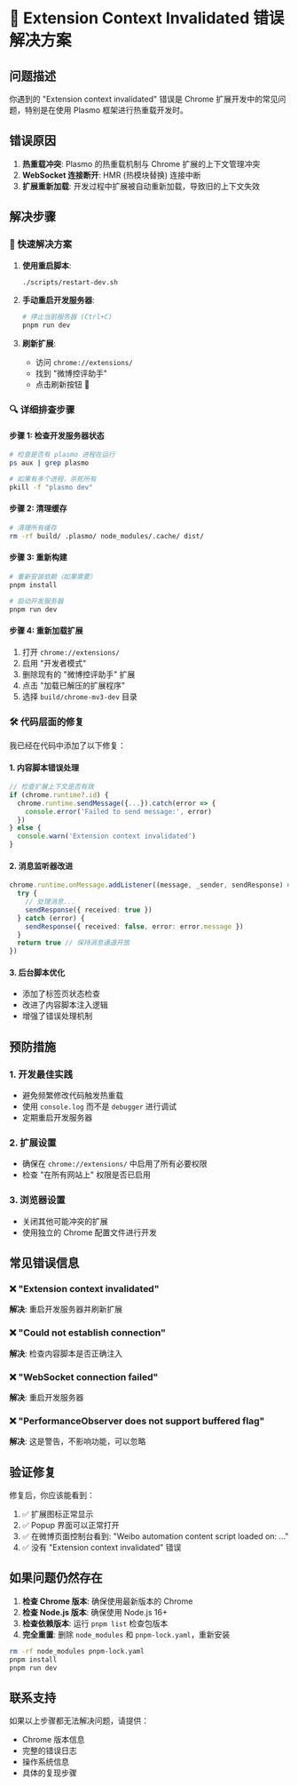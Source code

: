 # 🔧 Extension Context Invalidated 错误解决方案

## 问题描述

你遇到的 "Extension context invalidated" 错误是 Chrome 扩展开发中的常见问题，特别是在使用 Plasmo 框架进行热重载开发时。

## 错误原因

1. **热重载冲突**: Plasmo 的热重载机制与 Chrome 扩展的上下文管理冲突
2. **WebSocket 连接断开**: HMR (热模块替换) 连接中断
3. **扩展重新加载**: 开发过程中扩展被自动重新加载，导致旧的上下文失效

## 解决步骤

### 🚀 快速解决方案

1. **使用重启脚本**:
   ```bash
   ./scripts/restart-dev.sh
   ```

2. **手动重启开发服务器**:
   ```bash
   # 停止当前服务器 (Ctrl+C)
   pnpm run dev
   ```

3. **刷新扩展**:
   - 访问 `chrome://extensions/`
   - 找到 "微博控评助手"
   - 点击刷新按钮 🔄

### 🔍 详细排查步骤

#### 步骤 1: 检查开发服务器状态
```bash
# 检查是否有 plasmo 进程在运行
ps aux | grep plasmo

# 如果有多个进程，杀死所有
pkill -f "plasmo dev"
```

#### 步骤 2: 清理缓存
```bash
# 清理所有缓存
rm -rf build/ .plasmo/ node_modules/.cache/ dist/
```

#### 步骤 3: 重新构建
```bash
# 重新安装依赖（如果需要）
pnpm install

# 启动开发服务器
pnpm run dev
```

#### 步骤 4: 重新加载扩展
1. 打开 `chrome://extensions/`
2. 启用 "开发者模式"
3. 删除现有的 "微博控评助手" 扩展
4. 点击 "加载已解压的扩展程序"
5. 选择 `build/chrome-mv3-dev` 目录

### 🛠️ 代码层面的修复

我已经在代码中添加了以下修复：

#### 1. 内容脚本错误处理
```typescript
// 检查扩展上下文是否有效
if (chrome.runtime?.id) {
  chrome.runtime.sendMessage({...}).catch(error => {
    console.error('Failed to send message:', error)
  })
} else {
  console.warn('Extension context invalidated')
}
```

#### 2. 消息监听器改进
```typescript
chrome.runtime.onMessage.addListener((message, _sender, sendResponse) => {
  try {
    // 处理消息...
    sendResponse({ received: true })
  } catch (error) {
    sendResponse({ received: false, error: error.message })
  }
  return true // 保持消息通道开放
})
```

#### 3. 后台脚本优化
- 添加了标签页状态检查
- 改进了内容脚本注入逻辑
- 增强了错误处理机制

## 预防措施

### 1. 开发最佳实践
- 避免频繁修改代码触发热重载
- 使用 `console.log` 而不是 `debugger` 进行调试
- 定期重启开发服务器

### 2. 扩展设置
- 确保在 `chrome://extensions/` 中启用了所有必要权限
- 检查 "在所有网站上" 权限是否已启用

### 3. 浏览器设置
- 关闭其他可能冲突的扩展
- 使用独立的 Chrome 配置文件进行开发

## 常见错误信息

### ❌ "Extension context invalidated"
**解决**: 重启开发服务器并刷新扩展

### ❌ "Could not establish connection"
**解决**: 检查内容脚本是否正确注入

### ❌ "WebSocket connection failed"
**解决**: 重启开发服务器

### ❌ "PerformanceObserver does not support buffered flag"
**解决**: 这是警告，不影响功能，可以忽略

## 验证修复

修复后，你应该能看到：

1. ✅ 扩展图标正常显示
2. ✅ Popup 界面可以正常打开
3. ✅ 在微博页面控制台看到: "Weibo automation content script loaded on: ..."
4. ✅ 没有 "Extension context invalidated" 错误

## 如果问题仍然存在

1. **检查 Chrome 版本**: 确保使用最新版本的 Chrome
2. **检查 Node.js 版本**: 确保使用 Node.js 16+ 
3. **检查依赖版本**: 运行 `pnpm list` 检查包版本
4. **完全重置**: 删除 `node_modules` 和 `pnpm-lock.yaml`，重新安装

```bash
rm -rf node_modules pnpm-lock.yaml
pnpm install
pnpm run dev
```

## 联系支持

如果以上步骤都无法解决问题，请提供：
- Chrome 版本信息
- 完整的错误日志
- 操作系统信息
- 具体的复现步骤
